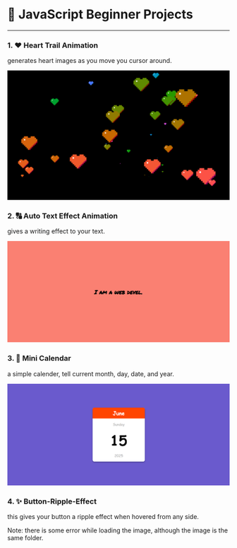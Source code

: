 # 🚀 JavaScript Beginner Projects
---
### 1. ❤ Heart Trail Animation
generates heart images as you move you cursor around.

![heart-trail-animation](Heart-Trail-Animation/heart-trail-animation.png)

### 2. 🔠 Auto Text Effect Animation
gives a writing effect to your text.

![auto-text-effect-animation](Auto-Text-Effect-Animation/auto-text-effect-animation.png)

### 3. 📅 Mini Calendar
a simple calender, tell current month, day, date, and year.

![mini-calendar](Mini-Calender/mini-calender.png)

### 4. ✨ Button-Ripple-Effect
this gives your button a ripple effect when hovered from any side.

Note: there is some error while loading the image, although the image is the same folder.